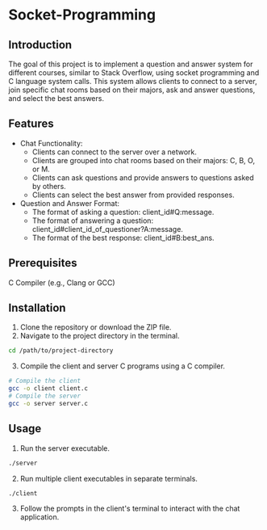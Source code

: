 # Socket-Programming

## Introduction
The goal of this project is to implement a question and answer system for different courses, similar to Stack Overflow, using socket programming and C language system calls. This system allows clients to connect to a server, join specific chat rooms based on their majors, ask and answer questions, and select the best answers.


## Features
- Chat Functionality:
  - Clients can connect to the server over a network.
  - Clients are grouped into chat rooms based on their majors: C, B, O, or M.
  - Clients can ask questions and provide answers to questions asked by others.
  - Clients can select the best answer from provided responses.
- Question and Answer Format:
  - The format of asking a question: client_id#Q:message.
  - The format of answering a question: client_id#client_id_of_questioner?A:message.
  - The format of the best response: client_id#B:best_ans.

## Prerequisites

C Compiler (e.g., Clang or GCC)

## Installation

1. Clone the repository or download the ZIP file.
2. Navigate to the project directory in the terminal.

```bash
cd /path/to/project-directory
```

3. Compile the client and server C programs using a C compiler.
```bash
# Compile the client
gcc -o client client.c
# Compile the server
gcc -o server server.c
```

## Usage

1. Run the server executable.
```bash
./server
```
2. Run multiple client executables in separate terminals.
```bash
./client
```
3. Follow the prompts in the client's terminal to interact with the chat application.